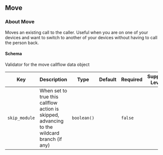 ## Move

### About Move

Moves an existing call to the caller. Useful when you are on one of your devices and want to switch to another of your devices without having to call the person back.

#### Schema

Validator for the move callflow data object



Key | Description | Type | Default | Required | Support Level
--- | ----------- | ---- | ------- | -------- | -------------
`skip_module` | When set to true this callflow action is skipped, advancing to the wildcard branch (if any) | `boolean()` |   | `false` |  



